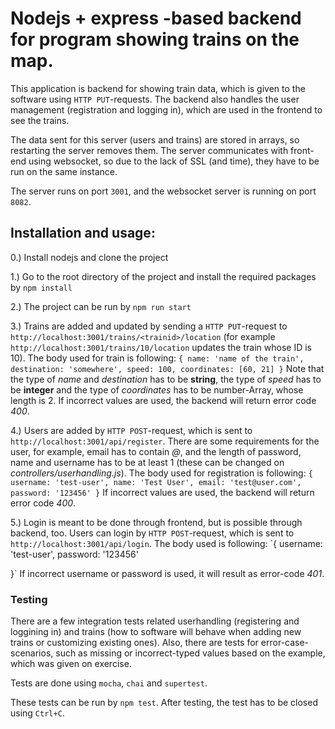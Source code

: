 # Nodejs + express -based backend for program showing trains on the map.

This application is backend for showing train data, which is given to the software using `HTTP PUT`-requests.
The backend also handles the user management (registration and logging in), which are used in the frontend to see the trains.

The data sent for this server (users and trains) are stored in arrays, so restarting the server removes them.
The server communicates with front-end using websocket, so due to the lack of SSL (and time), they have to be run on the same instance.

The server runs on port `3001`, and the websocket server is running on port `8082`.

## Installation and usage:

0.) Install nodejs and clone the project

1.) Go to the root directory of the project and install the required packages by `npm install`

2.) The project can be run by `npm run start`

3.) Trains are added and updated by sending a `HTTP PUT`-request to `http://localhost:3001/trains/<trainid>/location` (for example `http://localhost:3001/trains/10/location` updates the train whose ID is 10).
The body used for train is following:
`{
    name: 'name of the train',
    destination: 'somewhere',
    speed: 100,
    coordinates: [60, 21]
}`
Note that the type of *name* and *destination* has to be **string**, the type of *speed* has to be **integer** and the type of *coordinates* has to be number-Array, whose length is 2.
If incorrect values are used, the backend will return error code *400*.

4.) Users are added by `HTTP POST`-request, which is sent to `http://localhost:3001/api/register`. There are some requirements for the user, for example, email has to contain *@*, and the length of password, name and username has to be at least 1 (these can be changed on *controllers/userhandling.js*).
The body used for registration is following:
`{
    username: 'test-user',
    name: 'Test User',
    email: 'test@user.com',
    password: '123456'
}`
If incorrect values are used, the backend will return error code *400*.

5.) Login is meant to be done through frontend, but is possible through backend, too. Users can login by `HTTP POST`-request, which is sent to `http://localhost:3001/api/login`. The body used is following:
`{
    username: 'test-user',
    password: '123456'

}`
If incorrect username or password is used, it will result as error-code *401*.

### Testing

There are a few integration tests related userhandling (registering and loggining in) and trains (how to software will behave when adding new trains or customizing existing ones). Also, there are tests for error-case-scenarios, such as missing or incorrect-typed values based on the example, which was given on exercise.

Tests are done using `mocha`, `chai` and `supertest`.

These tests can be run by `npm test`. After testing, the test has to be closed using `Ctrl+C`.
